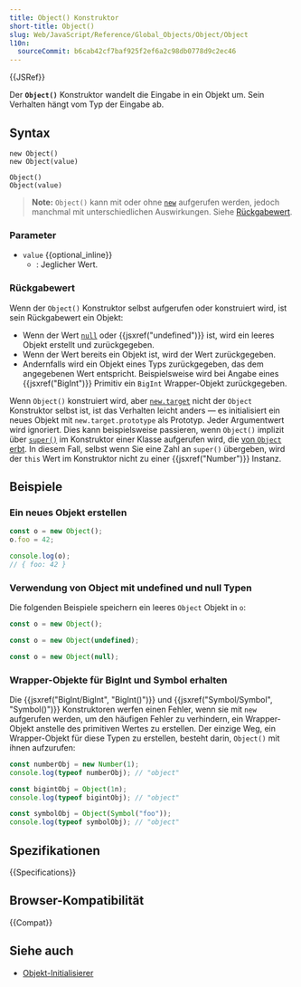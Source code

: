 ```yaml
---
title: Object() Konstruktor
short-title: Object()
slug: Web/JavaScript/Reference/Global_Objects/Object/Object
l10n:
  sourceCommit: b6cab42cf7baf925f2ef6a2c98db0778d9c2ec46
---
```


{{JSRef}}

Der **`Object()`** Konstruktor wandelt die Eingabe in ein Objekt um. Sein Verhalten hängt vom Typ der Eingabe ab.

## Syntax

```js-nolint
new Object()
new Object(value)

Object()
Object(value)
```

> **Note:** `Object()` kann mit oder ohne [`new`](/de/docs/Web/JavaScript/Reference/Operators/new) aufgerufen werden, jedoch manchmal mit unterschiedlichen Auswirkungen. Siehe [Rückgabewert](#rückgabewert).

### Parameter

- `value` {{optional_inline}}
  - : Jeglicher Wert.

### Rückgabewert

Wenn der `Object()` Konstruktor selbst aufgerufen oder konstruiert wird, ist sein Rückgabewert ein Objekt:

- Wenn der Wert [`null`](/de/docs/Web/JavaScript/Reference/Operators/null) oder {{jsxref("undefined")}} ist, wird ein leeres Objekt erstellt und zurückgegeben.
- Wenn der Wert bereits ein Objekt ist, wird der Wert zurückgegeben.
- Andernfalls wird ein Objekt eines Typs zurückgegeben, das dem angegebenen Wert entspricht. Beispielsweise wird bei Angabe eines {{jsxref("BigInt")}} Primitiv ein `BigInt` Wrapper-Objekt zurückgegeben.

Wenn `Object()` konstruiert wird, aber [`new.target`](/de/docs/Web/JavaScript/Reference/Operators/new.target) nicht der `Object` Konstruktor selbst ist, ist das Verhalten leicht anders — es initialisiert ein neues Objekt mit `new.target.prototype` als Prototyp. Jeder Argumentwert wird ignoriert. Dies kann beispielsweise passieren, wenn `Object()` implizit über [`super()`](/de/docs/Web/JavaScript/Reference/Operators/super) im Konstruktor einer Klasse aufgerufen wird, die [von `Object` erbt](/de/docs/Web/JavaScript/Reference/Classes/extends#extending_object). In diesem Fall, selbst wenn Sie eine Zahl an `super()` übergeben, wird der `this` Wert im Konstruktor nicht zu einer {{jsxref("Number")}} Instanz.

## Beispiele

### Ein neues Objekt erstellen

```js
const o = new Object();
o.foo = 42;

console.log(o);
// { foo: 42 }
```

### Verwendung von Object mit undefined und null Typen

Die folgenden Beispiele speichern ein leeres `Object` Objekt in `o`:

```js
const o = new Object();
```

```js
const o = new Object(undefined);
```

```js
const o = new Object(null);
```

### Wrapper-Objekte für BigInt und Symbol erhalten

Die {{jsxref("BigInt/BigInt", "BigInt()")}} und {{jsxref("Symbol/Symbol", "Symbol()")}} Konstruktoren werfen einen Fehler, wenn sie mit `new` aufgerufen werden, um den häufigen Fehler zu verhindern, ein Wrapper-Objekt anstelle des primitiven Wertes zu erstellen. Der einzige Weg, ein Wrapper-Objekt für diese Typen zu erstellen, besteht darin, `Object()` mit ihnen aufzurufen:

```js
const numberObj = new Number(1);
console.log(typeof numberObj); // "object"

const bigintObj = Object(1n);
console.log(typeof bigintObj); // "object"

const symbolObj = Object(Symbol("foo"));
console.log(typeof symbolObj); // "object"
```

## Spezifikationen

{{Specifications}}

## Browser-Kompatibilität

{{Compat}}

## Siehe auch

- [Objekt-Initialisierer](/de/docs/Web/JavaScript/Reference/Operators/Object_initializer)
